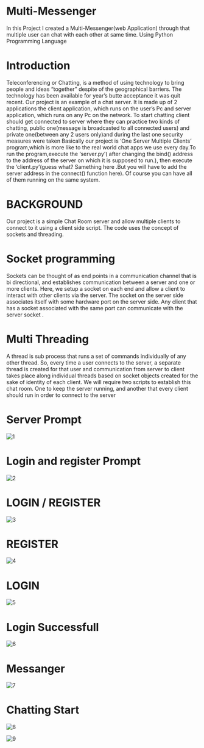 # Multi-Messenger
In this Project I created a Multi-Messenger(web Application) through that multiple user can chat with each other at same time. Using Python Programming Language 

# Introduction
Teleconferencing or Chatting, is a method of using technology to bring
people and ideas “together” despite of the geographical barriers. The
technology has been available for year’s butte acceptance it was quit
recent. Our project is an example of a chat server. It is made up of 2
applications the client application, which runs on the user’s Pc and
server application, which runs on any Pc on the network. To start
chatting client should get connected to server where they can practice
two kinds of chatting, public one(message is broadcasted to all
connected users) and private one(between any 2 users only)and during
the last one security measures were taken
Basically our project is ‘One Server Multiple Clients’ program,which is
more like to the real world chat apps we use every day.To run the program,execute the ‘server.py’( after changing the bind()
address to the address of the server on which it is supposed to run.),
then execute the ‘client.py’(guess what? Samething here .But you will
have to add the server address in the connect() function here).
Of course you can have all of them running on the same system. 

# BACKGROUND
Our project is a simple Chat Room server and allow multiple clients to
connect to it using a client side script. The code uses the concept of
sockets and threading.
# Socket programming
Sockets can be thought of as end points in a communication channel
that is bi directional, and establishes communication between a server
and one or more clients. Here, we setup a socket on each end and allow
a client to interact with other clients via the server. The socket on the
server side associates itself with some hardware port on the server side.
Any client that has a socket associated with the same port can
communicate with the server socket .
# Multi Threading
A thread is sub process that runs a set of commands individually of any
other thread. So, every time a user connects to the server, a separate
thread is created for that user and communication from server to client
takes place along individual threads based on socket objects created for
the sake of identity of each client.
We will require two scripts to establish this chat room. One to keep the
server running, and another that every client should run in order to
connect to the server 


# Server Prompt

![1](https://user-images.githubusercontent.com/50981076/70706867-d50da900-1cfc-11ea-982a-b453b1d86ee0.png)

# Login and register Prompt

![2](https://user-images.githubusercontent.com/50981076/70706869-d5a63f80-1cfc-11ea-8ac1-988c211e7eb2.png)

# LOGIN / REGISTER

![3](https://user-images.githubusercontent.com/50981076/70706870-d5a63f80-1cfc-11ea-8b98-3ab770bb99f5.png)

# REGISTER

![4](https://user-images.githubusercontent.com/50981076/70706871-d5a63f80-1cfc-11ea-9dae-dc5097208419.png)

# LOGIN

![5](https://user-images.githubusercontent.com/50981076/70706872-d63ed600-1cfc-11ea-8895-c3068e1a7634.png)

# Login Successfull

![6](https://user-images.githubusercontent.com/50981076/70706873-d63ed600-1cfc-11ea-9f2d-894fc94ba6bd.png)

# Messanger

![7](https://user-images.githubusercontent.com/50981076/70706874-d6d76c80-1cfc-11ea-86c5-0c8ee3f25b1d.png)

# Chatting Start 
![8](https://user-images.githubusercontent.com/50981076/70706875-d6d76c80-1cfc-11ea-9d29-951a1c45d283.png)

![9](https://user-images.githubusercontent.com/50981076/70706876-d6d76c80-1cfc-11ea-85ea-828e1b0541b4.png)
